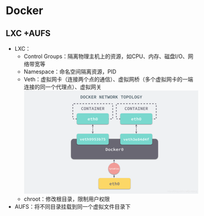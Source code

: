 # Docker

## LXC +AUFS
- LXC：
  - Control Groups：隔离物理主机上的资源，如CPU、内存、磁盘I/O、网络带宽等
  - Namespace：命名空间隔离资源，PID
  - Veth：虚拟网卡（连接两个点的通信）、虚拟网桥（多个虚拟网卡的一端连接的同一个代理点）、虚拟网关![虚拟网卡网桥](./img/veth.png)
  - chroot：修改根目录，限制用户权限
- AUFS：将不同目录挂载到同一个虚拟文件目录下
